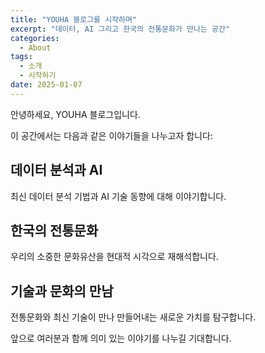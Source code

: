 ```yaml
---
title: "YOUHA 블로그를 시작하며"
excerpt: "데이터, AI 그리고 한국의 전통문화가 만나는 공간"
categories:
  - About
tags:
  - 소개
  - 시작하기
date: 2025-01-07
---
```


안녕하세요, YOUHA 블로그입니다.

이 공간에서는 다음과 같은 이야기들을 나누고자 합니다:

## 데이터 분석과 AI
최신 데이터 분석 기법과 AI 기술 동향에 대해 이야기합니다.

## 한국의 전통문화
우리의 소중한 문화유산을 현대적 시각으로 재해석합니다.

## 기술과 문화의 만남
전통문화와 최신 기술이 만나 만들어내는 새로운 가치를 탐구합니다.

앞으로 여러분과 함께 의미 있는 이야기를 나누길 기대합니다.

